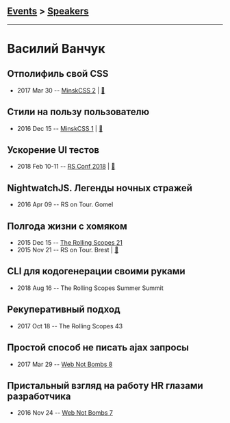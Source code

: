 ## [Events](../README.md) > [Speakers](../speakers.md)
---

# Василий Ванчук

## Отполифиль свой CSS
- 2017 Mar 30 -- [MinskCSS 2](https://www.youtube.com/watch?v=VrsLTZGGy10)  | [:notebook:](https://www.slideshare.net/VasilVanchuck/css-minskcss-2)  
## Стили на пользу пользователю
- 2016 Dec 15 -- [MinskCSS 1](https://www.youtube.com/watch?v=1MrQqtZYkM8)  | [:notebook:](https://www.slideshare.net/VasilVanchuck/minskcss-1-15)  
## Ускорение UI тестов
- 2018 Feb 10-11 -- [RS Conf 2018](https://youtu.be/Vh7vXXN599s)  | [:notebook:](http://slides.com/vvscode/be-mock#/)  
## NightwatchJS. Легенды ночных стражей
- 2016 Apr 09 -- RS on Tour. Gomel    
## Полгода жизни с хомяком
- 2015 Dec 15 -- [The Rolling Scopes 21](https://www.youtube.com/watch?v=FWw6iUFxaE8)    
- 2015 Nov 21 -- RS on Tour. Brest  | [:notebook:](http://rolling-scopes.github.io/slides/rs20/ember-presentation.pptx)  
## CLI для кодогенерации своими руками
- 2018 Aug 16 -- The Rolling Scopes Summer Summit    
## Рекуперативный подход
- 2017 Oct 18 -- The Rolling Scopes 43    
## Простой способ не писать ajax запросы
- 2017 Mar 29 -- [Web Not Bombs 8](https://www.youtube.com/watch?v=EbUWzUiOpx0)    
## Пристальный взгляд на работу HR глазами разработчика
- 2016 Nov 24 -- [Web Not Bombs 7](https://www.youtube.com/watch?v=xEG_44KzdZ8)    

